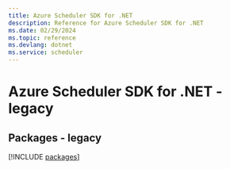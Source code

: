 ```yaml
---
title: Azure Scheduler SDK for .NET
description: Reference for Azure Scheduler SDK for .NET
ms.date: 02/29/2024
ms.topic: reference
ms.devlang: dotnet
ms.service: scheduler
---
```

# Azure Scheduler SDK for .NET - legacy
## Packages - legacy
[!INCLUDE [packages](scheduler-index.md)]